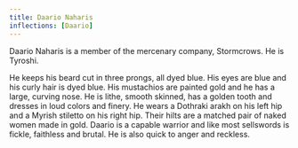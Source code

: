 ```yaml
---
title: Daario Naharis
inflections: [Daario]
---
```


Daario Naharis is a member of the mercenary company, Stormcrows. He is Tyroshi.

He keeps his beard cut in three prongs, all dyed blue. His eyes are blue and his curly hair is dyed blue. His mustachios are painted gold and he has a large, curving nose. He is lithe, smooth skinned, has a golden tooth and dresses in loud colors and finery. He wears a Dothraki arakh on his left hip and a Myrish stiletto on his right hip. Their hilts are a matched pair of naked women made in gold. Daario is a capable warrior and like most sellswords is fickle, faithless and brutal. He is also quick to anger and reckless.


